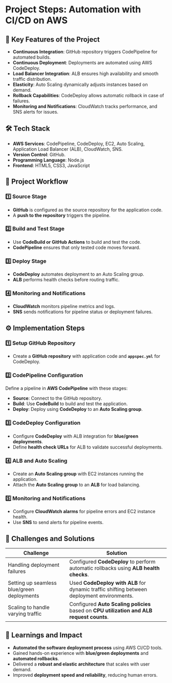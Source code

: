 # Project Steps: Automation with CI/CD on AWS

## 🌟 Key Features of the Project
- **Continuous Integration**: GitHub repository triggers CodePipeline for automated builds.
- **Continuous Deployment**: Deployments are automated using AWS CodeDeploy.
- **Load Balancer Integration**: ALB ensures high availability and smooth traffic distribution.
- **Elasticity**: Auto Scaling dynamically adjusts instances based on demand.
- **Rollback Capabilities**: CodeDeploy allows automatic rollback in case of failures.
- **Monitoring and Notifications**: CloudWatch tracks performance, and SNS alerts for issues.

## 🛠 Tech Stack
- **AWS Services**: CodePipeline, CodeDeploy, EC2, Auto Scaling, Application Load Balancer (ALB), CloudWatch, SNS.
- **Version Control**: GitHub.
- **Programming Language**: Node.js
- **Frontend**: HTML5, CSS3, JavaScript

## 📜 Project Workflow

### **1️⃣ Source Stage**
- **GitHub** is configured as the source repository for the application code.
- A **push to the repository** triggers the pipeline.

### **2️⃣ Build and Test Stage**
- Use **CodeBuild or GitHub Actions** to build and test the code.
- **CodePipeline** ensures that only tested code moves forward.

### **3️⃣ Deploy Stage**
- **CodeDeploy** automates deployment to an Auto Scaling group.
- **ALB** performs health checks before routing traffic.

### **4️⃣ Monitoring and Notifications**
- **CloudWatch** monitors pipeline metrics and logs.
- **SNS** sends notifications for pipeline status or deployment failures.

## ⚙️ Implementation Steps

### **1️⃣ Setup GitHub Repository**
- Create a **GitHub repository** with application code and **`appspec.yml`** for CodeDeploy.

### **2️⃣ CodePipeline Configuration**
Define a pipeline in **AWS CodePipeline** with these stages:
- **Source**: Connect to the GitHub repository.
- **Build**: Use **CodeBuild** to build and test the application.
- **Deploy**: Deploy using **CodeDeploy** to an **Auto Scaling group**.

### **3️⃣ CodeDeploy Configuration**
- Configure **CodeDeploy** with ALB integration for **blue/green deployments**.
- Define **health check URLs** for ALB to validate successful deployments.

### **4️⃣ ALB and Auto Scaling**
- Create an **Auto Scaling group** with EC2 instances running the application.
- Attach the **Auto Scaling group** to an **ALB** for load balancing.

### **5️⃣ Monitoring and Notifications**
- Configure **CloudWatch alarms** for pipeline errors and EC2 instance health.
- Use **SNS** to send alerts for pipeline events.

## 🚧 Challenges and Solutions

| Challenge | Solution |
|-----------|----------|
| Handling deployment failures | Configured **CodeDeploy** to perform automatic rollbacks using **ALB health checks**. |
| Setting up seamless blue/green deployments | Used **CodeDeploy with ALB** for dynamic traffic shifting between deployment environments. |
| Scaling to handle varying traffic | Configured **Auto Scaling policies** based on **CPU utilization and ALB request counts**. |

## 🎯 Learnings and Impact
- **Automated the software deployment process** using AWS CI/CD tools.
- Gained hands-on experience with **blue/green deployments** and **automated rollbacks**.
- Delivered a **robust and elastic architecture** that scales with user demand.
- Improved **deployment speed and reliability**, reducing human errors.

